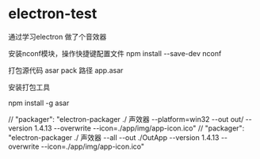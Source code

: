 # electron-test
通过学习electron 做了个音效器

安装nconf模块，操作快捷键配置文件
npm install --save-dev nconf

打包源代码
asar pack 路径 app.asar


安装打包工具

npm install  -g asar


//  "packager": "electron-packager ./ 声效器 --platform=win32 --out out/ --version 1.4.13 --overwrite --icon=./app/img/app-icon.ico"
//  "packager": "electron-packager ./ 声效器 --all --out ./OutApp --version 1.4.13 --overwrite --icon=./app/img/app-icon.ico"
